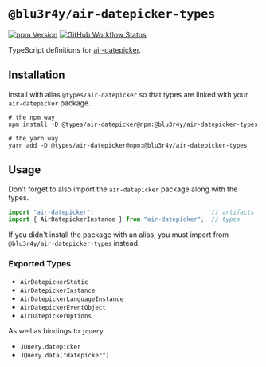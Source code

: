 # `@blu3r4y/air-datepicker-types`

[![npm Version](https://img.shields.io/npm/v/@blu3r4y/air-datepicker-types?style=for-the-badge)](https://www.npmjs.com/package/@blu3r4y/air-datepicker-types)
[![GitHub Workflow Status](https://img.shields.io/github/workflow/status/blu3r4y/air-datepicker.d.ts/publish-npm-package?style=for-the-badge)](https://github.com/blu3r4y/air-datepicker.d.ts/actions/workflows/publish-npm-package.yml)

TypeScript definitions for [air-datepicker](https://www.npmjs.com/package/air-datepicker).

## Installation

Install with alias `@types/air-datepicker` so that types are linked with your `air-datepicker` package.

```shell
# the npm way
npm install -D @types/air-datepicker@npm:@blu3r4y/air-datepicker-types

# the yarn way
yarn add -D @types/air-datepicker@npm:@blu3r4y/air-datepicker-types
```

## Usage

Don't forget to also import the `air-datepicker` package along with the types.

```typescript
import "air-datepicker";                                 // artifacts 
import { AirDatepickerInstance } from "air-datepicker";  // types
```

If you didn't install the package with an alias, you must import from `@blu3r4y/air-datepicker-types` instead.

### Exported Types

- `AirDatepickerStatic`
- `AirDatepickerInstance`
- `AirDatepickerLanguageInstance`
- `AirDatepickerEventObject`
- `AirDatepickerOptions`

As well as bindings to `jquery`

- `JQuery.datepicker`
- `JQuery.data("datepicker")`
